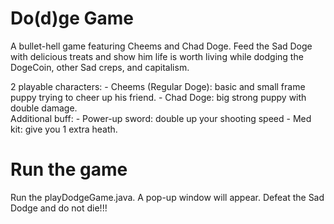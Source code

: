 # Do(d)ge Game
 A bullet-hell game featuring Cheems and Chad Doge. Feed the Sad Doge with delicious treats and show him life is worth living while dodging the DogeCoin, other Sad creps, and capitalism.
 <div>
  2 playable characters:
 - Cheems (Regular Doge): basic and small frame puppy trying to cheer up his friend.
 - Chad Doge: big strong puppy with double damage.
 </div>
 
   <div>
    Additional buff:
 - Power-up sword: double up your shooting speed
 - Med kit: give you 1 extra heath.
   </div>

# Run the game
Run the playDodgeGame.java. A pop-up window will appear. Defeat the Sad Dodge and do not die!!!
